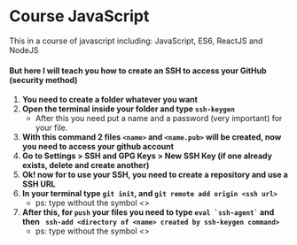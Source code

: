# Course JavaScript

This in a course of javascript including: JavaScript, ES6, ReactJS and NodeJS

#### But here I will teach you how to create an SSH to access your GitHub (security method)

1. **You need to create a folder whatever you want**
2. **Open the terminal inside your folder and type ``` ssh-keygen ```**
    * After this you need put a name and a password (very important) for your file. 
3. **With this command 2 files ``` <name> ``` and ``` <name.pub> ``` will be created, now you need to access your github account**
4. **Go to Settings > SSH and GPG Keys >  New SSH Key (if one already exists, delete and create another)**
5. **Ok! now for to use your SSH, you need to create a repository and use a SSH URL**
6. **In your terminal type ```git init```, and ```git remote add origin <ssh url>```**
    * ps: type without the symbol <>
7. **After this, for ```push``` your files you need to type ``` eval `ssh-agent` ``` and then ``` ssh-add <directory of <name> created by ssh-keygen command>```**
    * ps: type without the symbol <>

